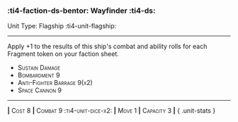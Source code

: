### :ti4-faction-ds-bentor: **Wayfinder** :ti4-ds:

Unit Type: Flagship :ti4-unit-flagship:

---

Apply +1 to the results of this ship's combat and ability rolls for each Fragment token on your faction sheet.

* <span style="font-variant:small-caps;">Sustain Damage</span> 
* <span style="font-variant:small-caps;">Bombardment 9</span> 
* <span style="font-variant:small-caps;">Anti-Fighter Barrage 9(x2)</span> 
* <span style="font-variant:small-caps;">Space Cannon 9</span> 


---

__|__ <span style="font-variant:small-caps;">Cost 8</span> __|__ <span style="font-variant:small-caps;">Combat 9 :ti4-unit-dice-x2:</span> __|__ <span style="font-variant:small-caps;">Move 1</span> __|__ <span style="font-variant:small-caps;">Capacity 3</span> __|__
{ .unit-stats }
